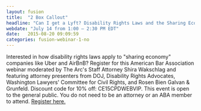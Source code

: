 ```yaml
---
layout: fusion
title:  "2 Box Callout"
headline: "Can I get a Lyft? Disability Rights Laws and the Sharing Economy"
webdate: "July 14 from 1:00 – 2:30 PM EDT"
date:   2015-08-20 09:09:59
categories: fusion-webinar-1-no
---
```

Interested in how disability rights laws apply to "sharing economy" companies like Uber and AirBnB? Register for this American Bar Association webinar moderated by The Arc's Staff Attorney Shira Wakschlag and featuring attorney presenters from DOJ, Disability Rights Advocates, Washington Lawyers' Committee for Civil Rights, and Rosen Bien Galvan & Grunfeld. Discount code for 10% off: CE15CPDWEBVIP. This event is open to the general public. You do not need to be an attorney or an ABA member to attend. <a href="http://bit.ly/23aeUDa">Register here.</a>